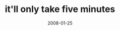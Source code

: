 ---
layout: base.njk
title : 'it&#39;ll only take five minutes' 
view_title : 'it&#39;ll only take five minutes' 
year : '2008' 
date : '2008-01-25' 
img_file : '/drawing/itllonlytakfiveminutes.png' 
html_file : 'itllonlytakfiveminutes' 
next_html : 'itsalwaysyummy.html' 
year_order : '35' 
permalink : "title/{{html_file}}.html"
---